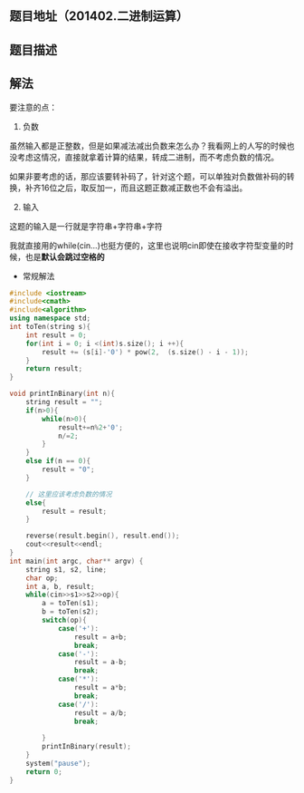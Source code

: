 ## 题目地址（201402.二进制运算）

## 题目描述

## 解法

要注意的点：
1. 负数
   
虽然输入都是正整数，但是如果减法减出负数来怎么办？我看网上的人写的时候也没考虑这情况，直接就拿着计算的结果，转成二进制，而不考虑负数的情况。

如果非要考虑的话，那应该要转补码了，针对这个题，可以单独对负数做补码的转换，补齐16位之后，取反加一，而且这题正数减正数也不会有溢出。

2. 输入

这题的输入是一行就是字符串+字符串+字符

我就直接用的while(cin...)也挺方便的，这里也说明cin即使在接收字符型变量的时候，也是**默认会跳过空格的**


- 常规解法

```cpp
#include <iostream>
#include<cmath>
#include<algorithm>
using namespace std;
int toTen(string s){
	int result = 0;
	for(int i = 0; i <(int)s.size(); i ++){
		result += (s[i]-'0') * pow(2,  (s.size() - i - 1));
	}
	return result;
}

void printInBinary(int n){
	string result = "";
	if(n>0){
		while(n>0){
			result+=n%2+'0';
			n/=2;
		}
	}
	else if(n == 0){
		result = "0";
	}

	// 这里应该考虑负数的情况
	else{	
		result = result;
	}

	reverse(result.begin(), result.end());
	cout<<result<<endl;
}
int main(int argc, char** argv) {
	string s1, s2, line;
	char op;
	int a, b, result;
	while(cin>>s1>>s2>>op){
		a = toTen(s1);
		b = toTen(s2);
		switch(op){
			case('+'):
				result = a+b;
				break;
			case('-'):
				result = a-b;
				break;
			case('*'):
				result = a*b;
				break;
			case('/'):
				result = a/b;
				break;
			
		}
		printInBinary(result);
	} 
	system("pause");
	return 0;
}
```
